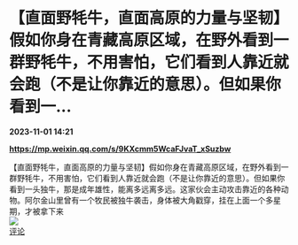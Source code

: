 # 【直面野牦牛，直面高原的力量与坚韧】假如你身在青藏高原区域，在野外看到一群野牦牛，不用害怕，它们看到人靠近就会跑（不是让你靠近的意思）。但如果你看到一...

**2023-11-01 14:21**

**https://mp.weixin.qq.com/s/9KXcmm5WcaFJvaT_xSuzbw**

【直面野牦牛，直面高原的力量与坚韧】假如你身在青藏高原区域，在野外看到一群野牦牛，不用害怕，它们看到人靠近就会跑（不是让你靠近的意思）。但如果你看到一头独牛，那是成年雄性，能离多远离多远。这家伙会主动攻击靠近的各种动物。阿尔金山里曾有一个牧民被独牛袭击，身体被大角戳穿，挂在上面一个多星期，才被拿下来  
![](https://img3.chouti.com/CHOUTI_231101_4D30A68A3B9D4862AF8123FB29A597B7.jpg)  
[评论](https://m.chouti.com/link/40473111)